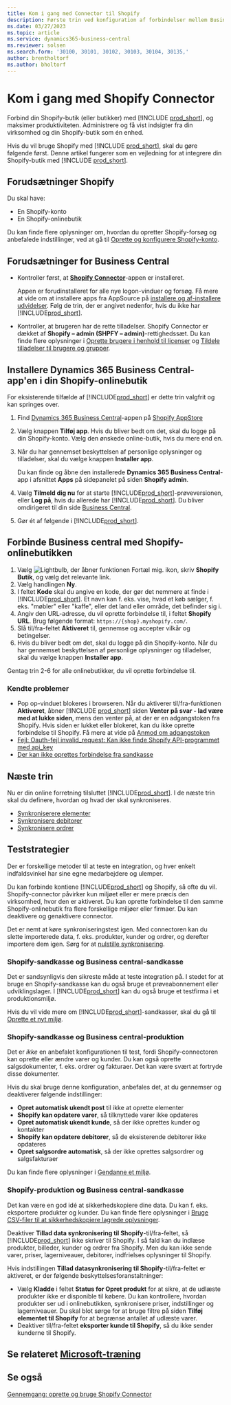 ```yaml
---
title: Kom i gang med Connector til Shopify
description: Første trin ved konfiguration af forbindelser mellem Business central og Shopify
ms.date: 03/27/2023
ms.topic: article
ms.service: dynamics365-business-central
ms.reviewer: solsen
ms.search.form: '30100, 30101, 30102, 30103, 30104, 30135,'
author: brentholtorf
ms.author: bholtorf
---
```


# Kom i gang med Shopify Connector

Forbind din Shopify-butik (eller butikker) med [!INCLUDE [prod_short](../includes/prod_short.md)], og maksimer produktiviteten. Administrere og få vist indsigter fra din virksomhed og din Shopify-butik som én enhed.

Hvis du vil bruge Shopify med [!INCLUDE [prod_short](../includes/prod_short.md)], skal du gøre følgende først. Denne artikel fungerer som en vejledning for at integrere din Shopify-butik med [!INCLUDE [prod_short](../includes/prod_short.md)].

## Forudsætninger Shopify

Du skal have:

- En Shopify-konto
- En Shopify-onlinebutik

Du kan finde flere oplysninger om, hvordan du opretter Shopify-forsøg og anbefalede indstillinger, ved at gå til [Oprette og konfigurere Shopify-konto](shopify-account.md).

## Forudsætninger for Business Central

- Kontroller først, at **[Shopify Connector](https://go.microsoft.com/fwlink/?linkid=2196238)**-appen er installeret.

  Appen er forudinstalleret for alle nye logon-vinduer og forsøg. Få mere at vide om at installere apps fra AppSource på [installere og af-installere udvidelser](../ui-extensions-install-uninstall.md#install). Følg de trin, der er angivet nedenfor, hvis du ikke har [!INCLUDE[prod_short](../includes/prod_short.md)].

- Kontroller, at brugeren har de rette tilladelser. Shopify Connector er dækket af **Shopify – admin (SHPFY – admin)**-rettighedssæt. Du kan finde flere oplysninger i [Oprette brugere i henhold til licenser](../ui-how-users-permissions.md) og [Tildele tilladelser til brugere og grupper](../ui-define-granular-permissions.md).

## Installere Dynamics 365 Business Central-app'en i din Shopify-onlinebutik

For eksisterende tilfælde af [!INCLUDE[prod_short](../includes/prod_short.md)] er dette trin valgfrit og kan springes over.

1. Find [Dynamics 365 Business Central](https://apps.shopify.com/dynamics-365-business-central)-appen på [Shopify AppStore](https://apps.shopify.com/)
2. Vælg knappen **Tilføj app**. Hvis du bliver bedt om det, skal du logge på din Shopify-konto. Vælg den ønskede online-butik, hvis du mere end en.
3. Når du har gennemset beskyttelsen af personlige oplysninger og tilladelser, skal du vælge knappen **Installer app**.

   Du kan finde og åbne den installerede **Dynamics 365 Business Central**-app i afsnittet **Apps** på sidepanelet på siden **Shopify admin**.
4. Vælg **Tilmeld dig nu** for at starte [!INCLUDE[prod_short](../includes/prod_short.md)]-prøveversionen, eller **Log på**, hvis du allerede har [!INCLUDE[prod_short](../includes/prod_short.md)]. Du bliver omdirigeret til din side [Business Central](https://businesscentral.dynamics.com).
5. Gør ét af følgende i [!INCLUDE[prod_short](../includes/prod_short.md)].

## Forbinde Business central med Shopify-onlinebutikken

1. Vælg ![Lightbulb, der åbner funktionen Fortæl mig.](../media/ui-search/search_small.png "Fortæl mig, hvad du vil foretage dig") ikon, skriv **Shopify Butik**, og vælg det relevante link.
2. Vælg handlingen **Ny**.  
3. I feltet **Kode** skal du angive en kode, der gør det nemmere at finde i [!INCLUDE[prod_short](../includes/prod_short.md)]. Et navn kan f. eks. vise, hvad et køb sælger, f. eks. "møbler" eller "kaffe", eller det land eller område, det befinder sig i.
4. Angiv den URL-adresse, du vil oprette forbindelse til, i feltet **Shopify URL**. Brug følgende format: `https://{shop}.myshopify.com/`.
5. Slå til/fra-feltet **Aktiveret** til, gennemse og accepter vilkår og betingelser.
6. Hvis du bliver bedt om det, skal du logge på din Shopify-konto. Når du har gennemset beskyttelsen af personlige oplysninger og tilladelser, skal du vælge knappen **Installer app**.

Gentag trin 2-6 for alle onlinebutikker, du vil oprette forbindelse til.

### Kendte problemer

- Pop op-vinduet blokeres i browseren. Når du aktiverer til/fra-funktionen **Aktiveret**, åbner [!INCLUDE [prod_short](../includes/prod_short.md)] siden **Venter på svar - lad være med at lukke siden**, mens den venter på, at der er en adgangstoken fra Shopify. Hvis siden er lukket eller blokeret, kan du ikke oprette forbindelse til Shopify. Få mere at vide på [Anmod om adgangstoken](troubleshoot.md#request-the-access-token)
- [Fejl: Oauth-fejl invalid_request: Kan ikke finde Shopify API-programmet med api_key](troubleshoot.md#error-oauth-error-invalid_request-could-not-find-shopify-api-application-with-api_key)
- [Der kan ikke oprettes forbindelse fra sandkasse](troubleshoot.md#verify-and-enable-permissions-to-make-http-requests-in-a-non-production-environment)

## Næste trin

Nu er din online forretning tilsluttet [!INCLUDE[prod_short](../includes/prod_short.md)]. I de næste trin skal du definere, hvordan og hvad der skal synkroniseres.

- [Synkroniserere elementer](synchronize-items.md)
- [Synkronisere debitorer](synchronize-customers.md)
- [Synkronisere ordrer](synchronize-orders.md)

## Teststrategier

Der er forskellige metoder til at teste en integration, og hver enkelt indfaldsvinkel har sine egne medarbejdere og ulemper.

Du kan forbinde kontiene [!INCLUDE[prod_short](../includes/prod_short.md)] og Shopify, så ofte du vil. Shopify-connector påvirker kun miljøet eller er mere præcis den virksomhed, hvor den er aktiveret. Du kan oprette forbindelse til den samme Shopify-onlinebutik fra flere forskellige miljøer eller firmaer. Du kan deaktivere og genaktivere connector.

Det er nemt at køre synkroniseringstest igen. Med connectoren kan du slette importerede data, f. eks. produkter, kunder og ordrer, og derefter importere dem igen. Sørg for at [nulstille synkronisering](troubleshoot.md#reset-sync).

### Shopify-sandkasse og Business central-sandkasse

Det er sandsynligvis den sikreste måde at teste integration på. I stedet for at bruge en Shopify-sandkasse kan du også bruge et prøveabonnement eller udviklingslager. I [!INCLUDE[prod_short](../includes/prod_short.md)] kan du også bruge et testfirma i et produktionsmiljø.

Hvis du vil vide mere om [!INCLUDE[prod_short](../includes/prod_short.md)]-sandkasser, skal du gå til [Oprette et nyt miljø](/dynamics365/business-central/dev-itpro/administration/tenant-admin-center-environments#create-a-new-environment).

### Shopify-sandkasse og Business central-produktion

Det er *ikke* en anbefalet konfigurationen til test, fordi Shopify-connectoren kan oprette eller ændre varer og kunder. Du kan også oprette salgsdokumenter, f. eks. ordrer og fakturaer. Det kan være svært at fortryde disse dokumenter.
 
Hvis du skal bruge denne konfiguration, anbefales det, at du gennemser og deaktiverer følgende indstillinger:

* **Opret automatisk ukendt post** til ikke at oprette elementer
* **Shopify kan opdatere varer**, så tilknyttede varer ikke opdateres
* **Opret automatisk ukendt kunde**, så der ikke oprettes kunder og kontakter
* **Shopify kan opdatere debitorer**, så de eksisterende debitorer ikke opdateres
* **Opret salgsordre automatisk**, så der ikke oprettes salgsordrer og salgsfakturaer

Du kan finde flere oplysninger i [Gendanne et miljø](/dynamics365/business-central/dev-itpro/administration/tenant-admin-center-backup-restore).

### Shopify-produktion og Business central-sandkasse

Det kan være en god idé at sikkerhedskopiere dine data. Du kan f. eks. eksportere produkter og kunder. Du kan finde flere oplysninger i [Bruge CSV-filer til at sikkerhedskopiere lagrede oplysninger](https://help.shopify.com/en/manual/shopify-admin/duplicate-store#using-csv-files-to-back-up-store-information).

Deaktiver **Tillad data synkronisering til Shopify**-til/fra-feltet, så [!INCLUDE[prod_short](../includes/prod_short.md)] ikke skriver til Shopify. I så fald kan du indlæse produkter, billeder, kunder og ordrer fra Shopify. Men du kan ikke sende varer, priser, lagerniveauer, debitorer, indfrielses oplysninger til Shopify.

Hvis indstillingen **Tillad datasynkronisering til Shopify**-til/fra-feltet er aktiveret, er der følgende beskyttelsesforanstaltninger:

*   Vælg **Kladde** i feltet **Status for Opret produkt** for at sikre, at de udlæste produkter ikke er disponible til købere. Du kan kontrollere, hvordan produkter ser ud i onlinebutikken, synkronisere priser, indstillinger og lagerniveauer. Du skal blot sørge for at bruge filtre på siden **Tilføj elementet til Shopify** for at begrænse antallet af udlæste varer.
* Deaktiver til/fra-feltet **eksporter kunde til Shopify**, så du ikke sender kunderne til Shopify.

## Se relateret [Microsoft-træning](/training/paths/use-shopify-connector-dynamics-365-business-central/)

## Se også

[Gennemgang: oprette og bruge Shopify Connector](walkthrough-setting-up-and-using-shopify.md)  

